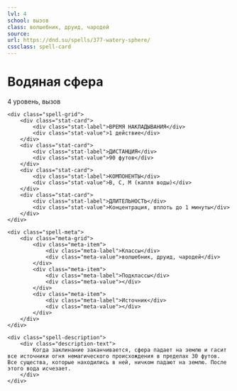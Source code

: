 ```yaml
---
lvl: 4
school: вызов
class: волшебник, друид, чародей
source: 
url: https://dnd.su/spells/377-watery-sphere/
cssclass: spell-card
---
```


<div class="spell-container">
    <div class="spell-header">
        <h1 class="spell-name">Водяная сфера</h1>
        <div class="spell-level">4 уровень, вызов</div>
    </div>
    
    <div class="spell-grid">
        <div class="stat-card">
            <div class="stat-label">ВРЕМЯ НАКЛАДЫВАНИЯ</div>
            <div class="stat-value">1 действие</div>
        </div>
        <div class="stat-card">
            <div class="stat-label">ДИСТАНЦИЯ</div>
            <div class="stat-value">90 футов</div>
        </div>
        <div class="stat-card">
            <div class="stat-label">КОМПОНЕНТЫ</div>
            <div class="stat-value">В, С, М (капля воды)</div>
        </div>
        <div class="stat-card">
            <div class="stat-label">ДЛИТЕЛЬНОСТЬ</div>
            <div class="stat-value">Концентрация, вплоть до 1 минуты</div>
        </div>
    </div>
    
    <div class="spell-meta">
        <div class="meta-grid">
            <div class="meta-item">
                <div class="meta-label">Классы</div>
                <div class="meta-value">волшебник, друид, чародей</div>
            </div>
            <div class="meta-item">
                <div class="meta-label">Подклассы</div>
                <div class="meta-value"></div>
            </div>
            <div class="meta-item">
                <div class="meta-label">Источник</div>
                <div class="meta-value"></div>
            </div>
        </div>
    </div>
    
    <div class="spell-description">
        <div class="description-text">
            Когда заклинание заканчивается, сфера падает на землю и гасит все источники огня немагического происхождения в пределах 30 футов. Все существа, которые находились в ней, ничком падают на землю. После этого вода исчезает.
        </div>
    </div>
</div>